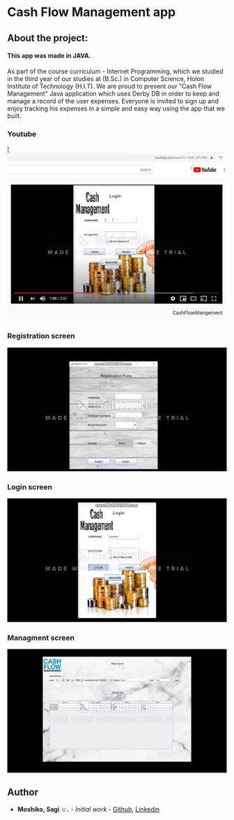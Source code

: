 # Cash Flow Management app

## About the project:
#### This app was made in JAVA.
As part of the course curriculum - Internet Programming, which we studied in the third year of our studies at (B.Sc.) in Computer Science, Holon Institute of Technology (H.I.T). 
We are proud to present our "Cash Flow Management" Java application which uses Derby DB in order to keep and manage a record of the user expenses.
Everyone is invited to sign up and enjoy tracking his expenses in a simple and easy way using the app that we built.
### Youtube
[!<img src="https://github.com/moshe15/CashFlowManagement/blob/master/youtube.jpeg" width="500">
](https://www.youtube.com/watch?v=VoEc_VFcDWc "YouTube Video")

### Registration screen
![Registration screen](https://github.com/moshe15/CashFlowManagement/blob/master/Registration%20screen.jpeg)

### Login screen
![Login screen](https://github.com/moshe15/CashFlowManagement/blob/master/Login%20screen.jpeg)

### Managment screen
![Managment screen](https://github.com/moshe15/CashFlowManagement/blob/master/Managment%20screen.jpeg)

## Author
* **Moshiko, Sagi ☺.** - *Initial work* - [Github](https://github.com/moshe15), [Linkedin](http://www.linkedin.com/in/moshiko-davila-618718166)
